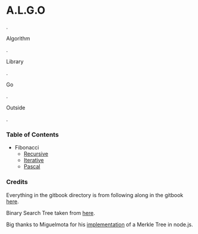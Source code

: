 # A.L.G.O

.

Algorithm 

.

Library

.

Go 

.

Outside

.

### Table of Contents 

- Fibonacci 
  - [Recursive](https://github.com/lsaether/algo/tree/master/fibonacci/fibonacciRecursive.ts)
  - [Iterative](https://github.com/lsaether/algo/tree/master/fibonacci/fibonacciIterative.ts)
  - [Pascal](https://github.com/lsaether/algo/tree/master/fibonacci/fibonacciPascal.ts)

### Credits

Everything in the gitbook directory is from following along in the gitbook [here](https://basarat.gitbooks.io/algorithms/content/docs/datastructures/stack.html).

Binary Search Tree taken from [here](https://github.com/basarat/typescript-collections).

Big thanks to Miguelmota for his [implementation](https://github.com/miguelmota/merkle-tree) of a Merkle Tree in node.js.